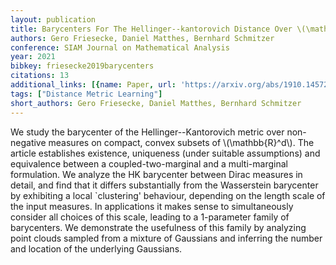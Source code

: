 ```yaml
---
layout: publication
title: Barycenters For The Hellinger--kantorovich Distance Over \(\mathbb{r}^d\)
authors: Gero Friesecke, Daniel Matthes, Bernhard Schmitzer
conference: SIAM Journal on Mathematical Analysis
year: 2021
bibkey: friesecke2019barycenters
citations: 13
additional_links: [{name: Paper, url: 'https://arxiv.org/abs/1910.14572'}]
tags: ["Distance Metric Learning"]
short_authors: Gero Friesecke, Daniel Matthes, Bernhard Schmitzer
---
```

We study the barycenter of the Hellinger--Kantorovich metric over
non-negative measures on compact, convex subsets of \\(\mathbb\{R\}^d\\). The article
establishes existence, uniqueness (under suitable assumptions) and equivalence
between a coupled-two-marginal and a multi-marginal formulation. We analyze the
HK barycenter between Dirac measures in detail, and find that it differs
substantially from the Wasserstein barycenter by exhibiting a local
`clustering' behaviour, depending on the length scale of the input measures. In
applications it makes sense to simultaneously consider all choices of this
scale, leading to a 1-parameter family of barycenters. We demonstrate the
usefulness of this family by analyzing point clouds sampled from a mixture of
Gaussians and inferring the number and location of the underlying Gaussians.